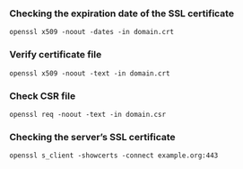 
### Checking the expiration date of the SSL certificate
```
openssl x509 -noout -dates -in domain.crt
```

### Verify certificate file
```
openssl x509 -noout -text -in domain.crt
```

### Check CSR file
```
openssl req -noout -text -in domain.csr
```

### Checking the server’s SSL certificate
```
openssl s_client -showcerts -connect example.org:443
```
